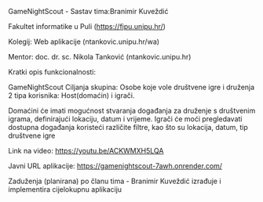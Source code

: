 GameNightScout - Sastav tima:Branimir Kuveždić

Fakultet informatike u Puli (https://fipu.unipu.hr/)

Kolegij: Web aplikacije (ntankovic.unipu.hr/wa)

Mentor: doc. dr. sc. Nikola Tanković (ntankovic.unipu.hr)

Kratki opis funkcionalnosti:

GameNightScout 
Ciljanja skupina: Osobe koje vole društvene igre i druženja
2 tipa korisnika: Host(domaćin) i igrači.

 Domaćini će imati mogućnost stvaranja događanja za druženje s društvenim igrama, definirajući lokaciju, datum i vrijeme. Igrači će moći pregledavati dostupna događanja koristeći različite filtre, kao što su lokacija, datum, tip društvene igre 

Link na video: https://youtu.be/ACKWMXH5LQA

Javni URL aplikacije: https://gamenightscout-7awh.onrender.com/

Zaduženja (planirana) po članu tima - Branimir Kuveždić izrađuje i implementira cijelokupnu aplikaciju
